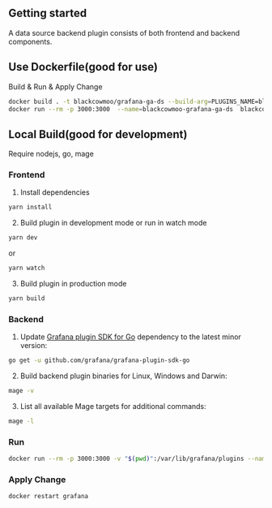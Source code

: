 ## Getting started

A data source backend plugin consists of both frontend and backend components.

## Use Dockerfile(good for use)

Build & Run & Apply Change

```BASH
docker build . -t blackcowmoo/grafana-ga-ds --build-arg=PLUGINS_NAME=blackcowmoo-googleanalytics-datasource
docker run --rm -p 3000:3000  --name=blackcowmoo-grafana-ga-ds  blackcowmoo/grafana-ga-ds
```

## Local Build(good for development)

Require nodejs, go, mage

### Frontend

1. Install dependencies

```BASH
yarn install
```

2. Build plugin in development mode or run in watch mode

```BASH
yarn dev
```

or

```BASH
yarn watch
```

3. Build plugin in production mode

```BASH
yarn build
```

### Backend

1. Update [Grafana plugin SDK for Go](https://grafana.com/docs/grafana/latest/developers/plugins/backend/grafana-plugin-sdk-for-go/) dependency to the latest minor version:

```bash
go get -u github.com/grafana/grafana-plugin-sdk-go
```

2. Build backend plugin binaries for Linux, Windows and Darwin:

```BASH
mage -v
```

3. List all available Mage targets for additional commands:

```BASH
mage -l
```

### Run

```BASH
docker run --rm -p 3000:3000 -v "$(pwd)":/var/lib/grafana/plugins --name=grafana -e "GF_PLUGINS_ALLOW_LOADING_UNSIGNED_PLUGINS=blackcowmoo-googleanalytics-datasource" grafana/grafana
```

### Apply Change

```BASH
docker restart grafana
```
